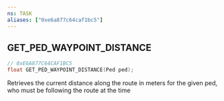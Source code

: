 ```yaml
---
ns: TASK
aliases: ["0xe6a877c64caf1bc5"]
---
```

## GET_PED_WAYPOINT_DISTANCE

```c
// 0xE6A877C64CAF1BC5
float GET_PED_WAYPOINT_DISTANCE(Ped ped);
```

Retrieves the current distance along the route in meters for the given ped, who must be following the route at the time

